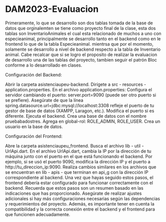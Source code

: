 # DAM2023-Evaluacion
Primeramente, lo que se desarrollo son dos tablas tomada de la base de datos que orginalemten se tiene como proyecto final de la clase, esta dos tablas son InventarioAnimales el cual esta relacionado de muchos a uno con especieanimal, principalmente se desarrollo tanto en el backend como en le frontend lo que de la tabla Especieanimal. mientrsa que por el momento, solamente se desarrollo a nivel de backend respecto a la tabla de Inventario animal.
Cabe recalcar que si se logro el proposito de realizar la evaluacion de desarrollo una de las tablas del proyecto, tambien seguir el patrón Bloc conforme a lo desarrollado en clases.

Configuración del Backend:

Abrir la carpeta asistenciaupeu-backend.
Dirígete a src - resources - application.properties.
En el archivo application.properties:
Configura el servidor cambiando el puerto: server.port=9090 (puede ser otro puerto si se prefiere).
Asegúrate de que la línea spring.datasource.url=jdbc:mysql://localhost:3308 refleje el puerto de tu gestor de base de datos (XAMPP, Laragon, etc.). Modifica el puerto si es diferente.
Ejecuta el backend.
Crea una base de datos con el nombre pruebabadostres.
Agrega en global-rol: ROLE_ADMIN, ROLE_USER.
Crea un usuario en la base de datos.


Configuración del Frontend:

Abre la carpeta asistenciaupeu_frontend.
Busca el archivo lib - util - UrlApi.dart.
En el archivo UrlApi.dart, cambia la IP por la dirección de tu máquina junto con el puerto en el que está funcionando el backend. Por ejemplo, si se usó el puerto 9090, modifica la dirección IP y el puerto a http://tu_direccion_ip:9090.
Realiza cambios similares en los archivos que se encuentran en lib - apis - que terminan en api_g con la dirección IP correspondiente al backend.
Una vez que hayas seguido estos pasos, el frontend debería estar configurado para funcionar correctamente con el backend. Recuerda que estos pasos son un resumen basado en las indicaciones que has proporcionado. Asegúrate de realizar ajustes adicionales si hay más configuraciones necesarias según las dependencias y requerimientos del proyecto. Además, es importante tener en cuenta la compatibilidad y la correcta conexión entre el backend y el frontend para que funcionen adecuadamente.